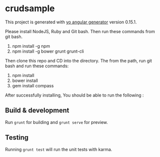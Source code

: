 # crudsample

This project is generated with [yo angular generator](https://github.com/yeoman/generator-angular)
version 0.15.1.

Please install NodeJS, Ruby and Git bash.
Then run these commands from git bash.
1. npm install -g npm
2. npm install -g bower grunt grunt-cli

Then clone this repo and CD into the directory.
The from the path, run git bash and run these commands:
1. npm install
2. bower install
3. gem install compass

After successfully installing, You should be able to run the following :

## Build & development

Run `grunt` for building and `grunt serve` for preview.

## Testing

Running `grunt test` will run the unit tests with karma.
